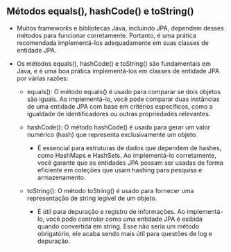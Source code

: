 ## Métodos equals(), hashCode() e toString()

- Muitos frameworks e bibliotecas Java, incluindo JPA, dependem desses métodos para funcionar corretamente. Portanto, é uma prática recomendada implementá-los adequadamente em suas classes de entidade JPA.

- Os métodos equals(), hashCode() e toString() são fundamentais em Java, e é uma boa prática implementá-los em classes de entidade JPA por várias razões:

    - equals(): O método equals() é usado para comparar se dois objetos são iguais. Ao implementá-lo, você pode comparar duas instâncias de uma entidade JPA com base em critérios específicos, como a igualdade de identificadores ou outras propriedades relevantes.

    - hashCode(): O método hashCode() é usado para gerar um valor numérico (hash) que representa exclusivamente um objeto.

        - É essencial para estruturas de dados que dependem de hashes, como HashMaps e HashSets. Ao implementá-lo corretamente, você garante que as entidades JPA possam ser usadas de forma eficiente em coleções que usam hashing para pesquisa e armazenamento.

    - toString(): O método toString() é usado para fornecer uma representação de string legível de um objeto.

        - É útil para depuração e registro de informações. Ao implementá-lo, você pode controlar como uma entidade JPA é exibida quando convertida em string. Esse não seria um método obrigatório, ele acaba sendo mais útil para questões de log e depuração.